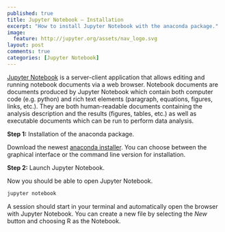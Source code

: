 ```yaml
---
published: true
title: Jupyter Notebook – Installation
excerpt: "How to install Jupyter Notebook with the anaconda package."
image:
  feature: http://jupyter.org/assets/nav_logo.svg
layout: post
comments: true
categories: [Jupyter Notebook]
---
```


[Jupyter Notebook](http://jupyter.org) is a server-client application that allows editing and running notebook documents via a web browser. Notebook documents are documents produced by Jupyter Notebook which contain both computer code (e.g. python) and rich text elements (paragraph, equations, figures, links, etc.). They are both human-readable documents containing the analysis description and the results (figures, tables, etc.) as well as executable documents which can be run to perform data analysis.


**Step 1:** Installation of the anaconda package.

Download the newest [anaconda installer](https://www.continuum.io/downloads). You can choose between the graphical interface or the command line version for installation.


**Step 2:** Launch Jupyter Notebook.

Now you should be able to open Jupyter Notebook.
```sh
jupyter notebook
```
A session should start in your terminal and automatically open the browser with Jupyter Notebook. You can create a new file by selecting the *New* button and choosing R as the Notebook.
